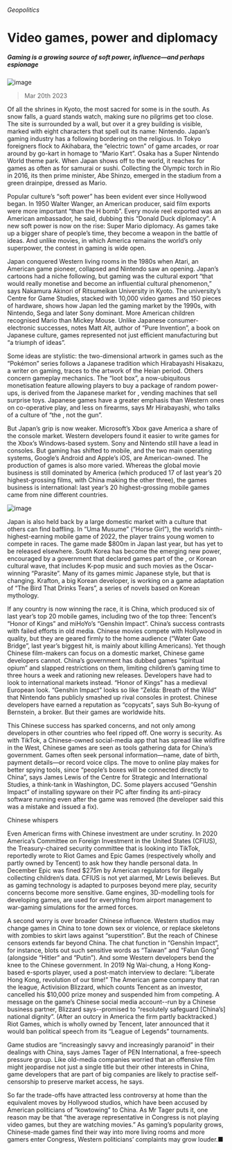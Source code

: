 ###### Geopolitics
# Video games, power and diplomacy 
##### Gaming is a growing source of soft power, influence—and perhaps espionage 
![image](images/20230325_SRD006.jpg) 
> Mar 20th 2023 
Of all the shrines in Kyoto, the most sacred for some is in the south. As snow falls, a guard stands watch, making sure no pilgrims get too close. The site is surrounded by a wall, but over it a grey building is visible, marked with eight characters that spell out its name: Nintendo. Japan’s gaming industry has a following bordering on the religious. In Tokyo foreigners flock to Akihabara, the “electric town” of game arcades, or roar around by go-kart in homage to “Mario Kart”. Osaka has a Super Nintendo World theme park. When Japan shows off to the world, it reaches for games as often as for samurai or sushi. Collecting the Olympic torch in Rio in 2016, its then prime minister, Abe Shinzo, emerged in the stadium from a green drainpipe, dressed as Mario.
Popular culture’s “soft power” has been evident ever since Hollywood began. In 1950 Walter Wanger, an American producer, said film exports were more important “than the H bomb”. Every movie reel exported was an American ambassador, he said, dubbing this “Donald Duck diplomacy”. A new soft power is now on the rise: Super Mario diplomacy. As games take up a bigger share of people’s time, they become a weapon in the battle of ideas. And unlike movies, in which America remains the world’s only superpower, the contest in gaming is wide open.
Japan conquered Western living rooms in the 1980s when Atari, an American game pioneer, collapsed and Nintendo saw an opening. Japan’s cartoons had a niche following, but gaming was the cultural export “that would really monetise and become an influential cultural phenomenon,” says Nakamura Akinori of Ritsumeikan University in Kyoto. The university’s Centre for Game Studies, stacked with 10,000 video games and 150 pieces of hardware, shows how Japan led the gaming market by the 1990s, with Nintendo, Sega and later Sony dominant. More American children recognised Mario than Mickey Mouse. Unlike Japanese consumer-electronic successes, notes Matt Alt, author of “Pure Invention”, a book on Japanese culture, games represented not just efficient manufacturing but “a triumph of ideas”.
Some ideas are stylistic: the two-dimensional artwork in games such as the “Pokémon” series follows a Japanese tradition which Hirabayashi Hisakazu, a writer on gaming, traces to the artwork of the Heian period. Others concern gameplay mechanics. The “loot box”, a now-ubiquitous monetisation feature allowing players to buy a package of random power-ups, is derived from the Japanese market for , vending machines that sell surprise toys. Japanese games have a greater emphasis than Western ones on co-operative play, and less on firearms, says Mr Hirabayashi, who talks of a culture of “the , not the gun”.
But Japan’s grip is now weaker. Microsoft’s Xbox gave America a share of the console market. Western developers found it easier to write games for the Xbox’s Windows-based system. Sony and Nintendo still have a lead in consoles. But gaming has shifted to mobile, and the two main operating systems, Google’s Android and Apple’s iOS, are American-owned. The production of games is also more varied. Whereas the global movie business is still dominated by America (which produced 17 of last year’s 20 highest-grossing films, with China making the other three), the games business is international: last year’s 20 highest-grossing mobile games came from nine different countries.
![image](images/20230325_SRC011.png) 

Japan is also held back by a large domestic market with a culture that others can find baffling. In “Uma Musume” (“Horse Girl”), the world’s ninth-highest-earning mobile game of 2022, the player trains young women to compete in races. The game made $800m in Japan last year, but has yet to be released elsewhere. South Korea has become the emerging new power, encouraged by a government that declared games part of the , or Korean cultural wave, that includes K-pop music and such movies as the Oscar-winning “Parasite”. Many of its games mimic Japanese style, but that is changing. Krafton, a big Korean developer, is working on a game adaptation of “The Bird That Drinks Tears”, a series of novels based on Korean mythology.
If any country is now winning the race, it is China, which produced six of last year’s top 20 mobile games, including two of the top three: Tencent’s “Honor of Kings” and miHoYo’s “Genshin Impact”. China’s success contrasts with failed efforts in old media. Chinese movies compete with Hollywood in quality, but they are geared firmly to the home audience (“Water Gate Bridge”, last year’s biggest hit, is mainly about killing Americans). Yet though Chinese film-makers can focus on a domestic market, Chinese game developers cannot. China’s government has dubbed games “spiritual opium” and slapped restrictions on them, limiting children’s gaming time to three hours a week and rationing new releases. Developers have had to look to international markets instead. “Honor of Kings” has a medieval European look. “Genshin Impact” looks so like “Zelda: Breath of the Wild” that Nintendo fans publicly smashed up rival consoles in protest. Chinese developers have earned a reputation as “copycats”, says Suh Bo-kyung of Bernstein, a broker. But their games are worldwide hits.
This Chinese success has sparked concerns, and not only among developers in other countries who feel ripped off. One worry is security. As with TikTok, a Chinese-owned social-media app that has spread like wildfire in the West, Chinese games are seen as tools gathering data for China’s government. Games often seek personal information—name, date of birth, payment details—or record voice clips. The move to online play makes for better spying tools, since “people’s boxes will be connected directly to China”, says James Lewis of the Centre for Strategic and International Studies, a think-tank in Washington, DC. Some players accused “Genshin Impact” of installing spyware on their PC after finding its anti-piracy software running even after the game was removed (the developer said this was a mistake and issued a fix).
Chinese whispers
Even American firms with Chinese investment are under scrutiny. In 2020 America’s Committee on Foreign Investment in the United States (CFIUS), the Treasury-chaired security committee that is looking into TikTok, reportedly wrote to Riot Games and Epic Games (respectively wholly and partly owned by Tencent) to ask how they handle personal data. In December Epic was fined $275m by American regulators for illegally collecting children’s data. CFIUS is not yet alarmed, Mr Lewis believes. But as gaming technology is adapted to purposes beyond mere play, security concerns become more sensitive. Game engines, 3D-modelling tools for developing games, are used for everything from airport management to war-gaming simulations for the armed forces.
A second worry is over broader Chinese influence. Western studios may change games in China to tone down sex or violence, or replace skeletons with zombies to skirt laws against “superstition”. But the reach of Chinese censors extends far beyond China. The chat function in “Genshin Impact”, for instance, blots out such sensitive words as “Taiwan” and “Falun Gong” (alongside “Hitler” and “Putin”). And some Western developers bend the knee to the Chinese government. In 2019 Ng Wai-chung, a Hong Kong-based e-sports player, used a post-match interview to declare: “Liberate Hong Kong, revolution of our time!” The American game company that ran the league, Activision Blizzard, which counts Tencent as an investor, cancelled his $10,000 prize money and suspended him from competing. A message on the game’s Chinese social media account--run by a Chinese business partner, Blizzard says--promised to “resolutely safeguard [China’s] national dignity”. (After an outcry in America the firm partly backtracked.) Riot Games, which is wholly owned by Tencent, later announced that it would ban political speech from its “League of Legends” tournaments.
Game studios are “increasingly savvy and increasingly paranoid” in their dealings with China, says James Tager of PEN International, a free-speech pressure group. Like old-media companies worried that an offensive film might jeopardise not just a single title but their other interests in China, game developers that are part of big companies are likely to practise self-censorship to preserve market access, he says.
So far the trade-offs have attracted less controversy at home than the equivalent moves by Hollywood studios, which have been accused by American politicians of “kowtowing” to China. As Mr Tager puts it, one reason may be that “the average representative in Congress is not playing video games, but they are watching movies.” As gaming’s popularity grows, Chinese-made games find their way into more living rooms and more gamers enter Congress, Western politicians’ complaints may grow louder.■

